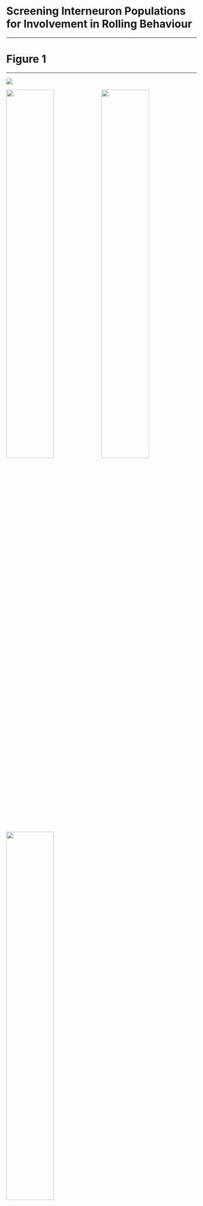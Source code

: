 # Screening Interneuron Populations for Involvement in Rolling Behaviour

***

# Figure 1

***

![](/home/alastair/OneDrive/projects/JAABA_featExtract/figures/20170526_20170822@UAS_Chrimson_attp18_72F11@r_LED30_30s2x15s30s#n#n#n@x698/grouped/ave_prp_roll.svg)

<img src=/home/alastair/OneDrive/projects/JAABA_featExtract/figures/20170526_20170822@UAS_Chrimson_attp18_72F11@r_LED30_30s2x15s30s#n#n#n@x698/control/area_amplitude_mean_30_45.svg width=50% /><img src=/home/alastair/OneDrive/projects/JAABA_featExtract/figures/20170526_20170822@UAS_Chrimson_attp18_72F11@r_LED30_30s2x15s30s#n#n#n@x698/control/rolls_duration_sum_30_45.svg width=50%/>

<img src=/home/alastair/OneDrive/projects/JAABA_featExtract/figures/20170526_20170822@UAS_Chrimson_attp18_72F11@r_LED30_30s2x15s30s#n#n#n@x698/control/rolls_duration_count_30_45.svg width=50%/>

![](/home/alastair/OneDrive/projects/JAABA_featExtract/figures/20170526_20170822@UAS_Chrimson_attp18_72F11@r_LED30_30s2x15s30s#n#n#n@x698/grouped/sum_dur_roll_norm.svg)

***

# Figure 2

***


![](/home/alastair/OneDrive/projects/JAABA_featExtract/figures/20170526_20170822@UAS_Chrimson_attp18_72F11@r_LED30_30s2x15s30s#n#n#n@x698/grouped/curve_mean_30_45_norm.svg)

![](/home/alastair/OneDrive/projects/JAABA_featExtract/figures/20170526_20170822@UAS_Chrimson_attp18_72F11@r_LED30_30s2x15s30s#n#n#n@x698/grouped/crabspeed_mean_30_45_norm.svg)

<img src=/home/alastair/OneDrive/projects/JAABA_featExtract/figures/20170526_20170822@UAS_Chrimson_attp18_72F11@r_LED30_30s2x15s30s#n#n#n@x698/1816-1817-ttp2/timeseries_rolls.svg width=50% /><img src=/home/alastair/OneDrive/projects/JAABA_featExtract/figures/20170526_20170822@UAS_Chrimson_attp18_72F11@r_LED30_30s2x15s30s#n#n#n@x698/0666-1750-4052-4232-ttp2/timeseries_rolls.svg width=50% />

<img src=/home/alastair/OneDrive/projects/JAABA_featExtract/figures/20170526_20170822@UAS_Chrimson_attp18_72F11@r_LED30_30s2x15s30s#n#n#n@x698/1816-1817-ttp2/timeseries_crabspeed_norm.svg width=50% /><img src=/home/alastair/OneDrive/projects/JAABA_featExtract/figures/20170526_20170822@UAS_Chrimson_attp18_72F11@r_LED30_30s2x15s30s#n#n#n@x698/0666-1750-4052-4232-ttp2/timeseries_crabspeed_norm.svg width=50%/>

<img src=/home/alastair/OneDrive/projects/JAABA_featExtract/figures/20170526_20170822@UAS_Chrimson_attp18_72F11@r_LED30_30s2x15s30s#n#n#n@x698/1816-1817-ttp2/timeseries_curve_norm.svg width=50% /><img src=/home/alastair/OneDrive/projects/JAABA_featExtract/figures/20170526_20170822@UAS_Chrimson_attp18_72F11@r_LED30_30s2x15s30s#n#n#n@x698/0666-1750-4052-4232-ttp2/timeseries_curve_norm.svg width=50%/>

***

# Figure 3

***

<img src=/home/alastair/OneDrive/projects/JAABA_featExtract/figures/20170526_20170822@UAS_Chrimson_attp18_72F11@r_LED30_30s2x15s30s#n#n#n@x698/1951-4189-4245-ttp2/timeseries_rolls.svg width=50% /><img src=/home/alastair/OneDrive/projects/JAABA_featExtract/figures/20170526_20170822@UAS_Chrimson_attp18_72F11@r_LED30_30s2x15s30s#n#n#n@x698/1951-4189-4245-ttp2/timeseries_curve_norm.svg width=50%/>

<img src=/home/alastair/OneDrive/projects/JAABA_featExtract/figures/20170526_20170822@UAS_Chrimson_attp18_72F11@r_LED30_30s2x15s30s#n#n#n@x698/1951-4189-4245-ttp2/timeseries_crabspeed_norm.svg width=50%/>

<img src=/home/alastair/OneDrive/projects/JAABA_featExtract/figures/20170526_20170822@UAS_Chrimson_attp18_72F11@r_LED30_30s2x15s30s#n#n#n@x698/4248-ttp2/timeseries_rolls.svg width=50% /><img src=/home/alastair/OneDrive/projects/JAABA_featExtract/figures/20170526_20170822@UAS_Chrimson_attp18_72F11@r_LED30_30s2x15s30s#n#n#n@x698/4248-ttp2/timeseries_speeddiff_norm.svg width=50%/>

***

# Figure 4

***
LED05

<img src="/home/alastair/OneDrive/projects/JAABA_featExtract/figures/20170923_20171221@UAS_Chrimson_attp18_72F11@r_LED05_45s2x30s30s#n#n#n@x153/1816-1817-816n-817n-1321-1792-4189-1750-0666-0869-4052-4232-4248/grouped/ave_prp_roll.svg" style="width:25%"  /><img src="/home/alastair/OneDrive/projects/JAABA_featExtract/figures/20170923_20171221@UAS_Chrimson_attp18_72F11@r_LED05_45s2x30s30s#n#n#n@x153/1816-1817-816n-817n-1321-1792-4189-1750-0666-0869-4052-4232-4248/grouped/sum_dur_roll_norm.svg" style="width:25%" /><img src="/home/alastair/OneDrive/projects/JAABA_featExtract/figures/20170923_20171221@UAS_Chrimson_attp18_72F11@r_LED05_45s2x30s30s#n#n#n@x153/1816-1817-816n-817n-1321-1792-4189-1750-0666-0869-4052-4232-4248/grouped/curve_mean_45_75_norm.svg" style="width:25%" /><img src="/home/alastair/OneDrive/projects/JAABA_featExtract/figures/20170923_20171221@UAS_Chrimson_attp18_72F11@r_LED05_45s2x30s30s#n#n#n@x153/1816-1817-816n-817n-1321-1792-4189-1750-0666-0869-4052-4232-4248/grouped/crabspeed_mean_45_75_norm.svg" style="width:25%" />

<img src=/home/alastair/OneDrive/projects/JAABA_featExtract/figures/20170923_20171221@UAS_Chrimson_attp18_72F11@r_LED05_45s2x30s30s#n#n#n@x153/1816-1817-ttp2/timeseries_rolls.svg width=50%/><img src=/home/alastair/OneDrive/projects/JAABA_featExtract/figures/20170923_20171221@UAS_Chrimson_attp18_72F11@r_LED05_45s2x30s30s#n#n#n@x153/1816-1817-ttp2/timeseries_curve_norm.svg width=50%/>

<img src=/home/alastair/OneDrive/projects/JAABA_featExtract/figures/20170923_20171221@UAS_Chrimson_attp18_72F11@r_LED05_45s2x30s30s#n#n#n@x153/1750-4232-ttp2/timeseries_rolls.svg width=50%/><img src=/home/alastair/OneDrive/projects/JAABA_featExtract/figures/20170923_20171221@UAS_Chrimson_attp18_72F11@r_LED05_45s2x30s30s#n#n#n@x153/1750-4232-ttp2/timeseries_crabspeed_norm.svg width=50%/>

<img src=/home/alastair/OneDrive/projects/JAABA_featExtract/figures/20170923_20171221@UAS_Chrimson_attp18_72F11@r_LED05_45s2x30s30s#n#n#n@x153/0666-4052-ttp2/timeseries_rolls.svg width=50%/><img src=/home/alastair/OneDrive/projects/JAABA_featExtract/figures/20170923_20171221@UAS_Chrimson_attp18_72F11@r_LED05_45s2x30s30s#n#n#n@x153/0666-4052-ttp2/timeseries_crabspeed_norm.svg width=50%/>

***

# Figure 5

***

<img src=/home/alastair/OneDrive/projects/JAABA_featExtract/figures/20170526_20170822@UAS_Chrimson_attp18_72F11@r_LED30_30s2x15s30s#n#n#n@x698/ethogram_peran_rolls/attp2@UAS_Chrimson_attp18_72F11.svg width=25% ><img src=/home/alastair/OneDrive/projects/JAABA_featExtract/figures/20170923_20171221@UAS_Chrimson_attp18_72F11@r_LED05_45s2x30s30s#n#n#n@x153/ethogram_peran_rolls/attp2@UAS_Chrimson_attp18_72F11.svg width=25% >

At lower light intensity the the presentation of rolling was particularly low in control animals. Despite this, they showed not dissimilar traces for crabspeed and curve. This raised 



However scoring is seemingly quite low - suspect that there is a great deal of false negative/undetected behaviour. Difficult to ascertain exactly what the phenotype is. May need to assess the data using alternative methods of scoring. Have to develop these.





***
<img align="right" src=http://www.fillmurray.com/100/100> Here is some text that wraps around Murray







***

## Supplemental



![](/home/alastair/OneDrive/projects/JAABA_featExtract/figures/20170526_20170822@UAS_Chrimson_attp18_72F11@r_LED30_30s2x15s30s#n#n#n@x698/grouped/ave_prp_roll_norm.svg)

![](/home/alastair/OneDrive/projects/JAABA_featExtract/figures/20170526_20170822@UAS_Chrimson_attp18_72F11@r_LED30_30s2x15s30s#n#n#n@x698/grouped/ave_num_roll_norm.svg)

![](/home/alastair/OneDrive/projects/JAABA_featExtract/figures/20170526_20170822@UAS_Chrimson_attp18_72F11@r_LED30_30s2x15s30s#n#n#n@x698/grouped/ave_amp_roll_norm.svg)

***
![](/home/alastair/OneDrive/projects/JAABA_featExtract/figures/20170526_20170822@UAS_Chrimson_attp18_72F11@r_LED30_30s2x15s30s#n#n#n@x698/grouped/curve_mean_30_45.svg)

![](/home/alastair/OneDrive/projects/JAABA_featExtract/figures/20170526_20170822@UAS_Chrimson_attp18_72F11@r_LED30_30s2x15s30s#n#n#n@x698/grouped/crabspeed_mean_30_45.svg)



 Analysis conducted using the average metric per-animal gave an abundance of results significant to p<0.005, even after correction for multiple comparisons(see supplemental figures). To increase the statistic stringency we limited statistical analysis to average metrics per-trial.

***



## Discussion points

Inexperience in animal work during initial screen

##### 